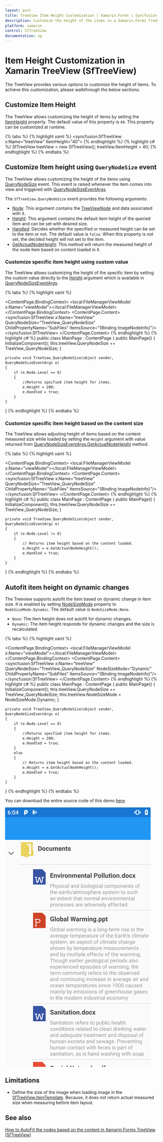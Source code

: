 ```yaml
---
layout: post
title: TreeView Item Height Customization | Xamarin.Forms | Syncfusion
description: Customize the height of the items in a Xamarin.Forms TreeView. Autofit the items based on node content.
platform: xamarin
control: SfTreeView
documentation: ug
---
```


# Item Height Customization in Xamarin TreeView (SfTreeView)

The TreeView provides various options to customize the height of items. To achieve this customization, please walkthrough the below sections:

## Customize Item Height

The TreeView allows customizing the height of items by setting the [ItemHeight](https://help.syncfusion.com/cr/xamarin/Syncfusion.XForms.TreeView.SfTreeView.html#Syncfusion_XForms_TreeView_SfTreeView_ItemHeight) property. The default value of this property is `40`. This property can be customized at runtime.

{% tabs %}
{% highlight xaml %}
<syncfusion:SfTreeView x:Name="treeView" ItemHeight="40">
{% endhighlight %}
{% highlight c# %}
SfTreeView treeView = new SfTreeView();
treeView.ItemHeight = 40; 
{% endhighlight %}
{% endtabs %}

## Customize Item height using `QueryNodeSize` event
 The TreeView allows customizing the height of the items using [QueryNodeSize](https://help.syncfusion.com/cr/xamarin/Syncfusion.XForms.TreeView.SfTreeView.html) event. This event is raised whenever the item comes into view and triggered with [QueryNodeSizeEventArgs](https://help.syncfusion.com/cr/xamarin/Syncfusion.XForms.TreeView.QueryNodeSizeEventArgs.html).

The `SfTreeView.QueryNodeSize` event provides the following arguments:
 
 * [Node](https://help.syncfusion.com/cr/xamarin/Syncfusion.XForms.TreeView.QueryNodeSizeEventArgs.html#Syncfusion_XForms_TreeView_QueryNodeSizeEventArgs_Node): This argument contains the [TreeViewNode](https://help.syncfusion.com/cr/xamarin/Syncfusion.TreeView.Engine.TreeViewNode.html) and data associated with it.
 * [Height](https://help.syncfusion.com/cr/xamarin/Syncfusion.XForms.TreeView.QueryNodeSizeEventArgs.html#Syncfusion_XForms_TreeView_QueryNodeSizeEventArgs_Height): This argument contains the default item height of the queried item and can be set with desired size.
 * [Handled](https://help.syncfusion.com/cr/xamarin/Syncfusion.XForms.TreeView.QueryNodeSizeEventArgs.html#Syncfusion_XForms_TreeView_QueryNodeSizeEventArgs_Handled): Decides whether the specified or measured height can be set to the item or not. The default value is `false`. When this property is not set, the decided height will not set to the item.
 * [GetActualNodeHeight](https://help.syncfusion.com/cr/xamarin/Syncfusion.XForms.TreeView.QueryNodeSizeEventArgs.html#Syncfusion_XForms_TreeView_QueryNodeSizeEventArgs_GetActualNodeHeight): This method will return the measured height of the node item based on content loaded in it.

### Customize specific item height using custom value

The TreeView allows customizing the height of the specific item by setting the custom value directly to the [Height](https://help.syncfusion.com/cr/xamarin/Syncfusion.XForms.TreeView.QueryNodeSizeEventArgs.html#Syncfusion_XForms_TreeView_QueryNodeSizeEventArgs_Height) argument which is available in [QueryNodeSizeEventArgs](https://help.syncfusion.com/cr/xamarin/Syncfusion.XForms.TreeView.QueryNodeSizeEventArgs.html).

{% tabs %}
{% highlight xaml %}
<?xml version="1.0" encoding="utf-8" ?>
<ContentPage xmlns:syncfusion="clr-namespace:Syncfusion.XForms.TreeView;assembly=Syncfusion.SfTreeView.XForms"
             xmlns:local="clr-namespace:GettingStarted"
             x:Class="GettingStarted.MainPage">
    <ContentPage.BindingContext>
       <local:FileManagerViewModel x:Name="viewModel"></local:FileManagerViewModel>
    </ContentPage.BindingContext>
    <ContentPage.Content>
       <syncfusion:SfTreeView x:Name="treeView"
                              QueryNodeSize="TreeView_QueryNodeSize"
                              ChildPropertyName="SubFiles"
                              ItemsSource="{Binding ImageNodeInfo}"/>
       </syncfusion:SfTreeView>
    </ContentPage.Content>
</ContentPage>
{% endhighlight %}
{% highlight c# %}
public class MainPage : ContentPage
{
    public MainPage()
    {
      InitializeComponent();
      this.treeView.QueryNodeSize += TreeView_QueryNodeSize;
    }
    
    private void TreeView_QueryNodeSize(object sender, QueryNodeSizeEventArgs e)
    {
        if (e.Node.Level == 0)
        {
            //Returns speified item height for items.
            e.Height = 200;
            e.Handled = true;
        }
    }
}
{% endhighlight %}
{% endtabs %}

### Customize specific item height based on the content size

The TreeView allows adjusting height of items based on the content measured size while loaded by setting the `Height` argument with value returned from [QueryNodeSizeEventArgs.GetActualNodeHeight](https://help.syncfusion.com/cr/xamarin/Syncfusion.XForms.TreeView.QueryNodeSizeEventArgs.html#Syncfusion_XForms_TreeView_QueryNodeSizeEventArgs_GetActualNodeHeight) method.
                                             
{% tabs %}
{% highlight xaml %}
<?xml version="1.0" encoding="utf-8" ?>
<ContentPage xmlns:syncfusion="clr-namespace:Syncfusion.XForms.TreeView;assembly=Syncfusion.SfTreeView.XForms"
             xmlns:local="clr-namespace:GettingStarted"
             x:Class="GettingStarted.MainPage">
    <ContentPage.BindingContext>
       <local:FileManagerViewModel x:Name="viewModel"></local:FileManagerViewModel>
    </ContentPage.BindingContext>
    <ContentPage.Content>
       <syncfusion:SfTreeView x:Name="treeView"
                              QueryNodeSize="TreeView_QueryNodeSize"
                              ChildPropertyName="SubFiles"
                              ItemsSource="{Binding ImageNodeInfo}"/>
       </syncfusion:SfTreeView>
    </ContentPage.Content>
</ContentPage>
{% endhighlight %}
{% highlight c# %}
public class MainPage : ContentPage
{
    public MainPage()
    {
      InitializeComponent();
      this.treeView.QueryNodeSize += TreeView_QueryNodeSize;
    }
    
    private void TreeView_QueryNodeSize(object sender, QueryNodeSizeEventArgs e)
    {
        if (e.Node.Level != 0)
        {
            // Returns item height based on the content loaded.
            e.Height = e.GetActualNodeHeight();
            e.Handled = true;
        }
    }
}
{% endhighlight %}
{% endtabs %}

## Autofit item height on dynamic changes

The Treeview supports autofit the item based on dynamic change in item size. It is enabled by setting [NodeSizeMode](https://help.syncfusion.com/cr/xamarin/Syncfusion.XForms.TreeView.SfTreeView.html#Syncfusion_XForms_TreeView_SfTreeView_NodeSizeMode) property to `NodeSizeMode.Dynamic`. The default value is `NodeSizeMode.None`.

* `None`: The item height does not autofit for dynamic changes.
* `Dynamic`: The item height responds for dynamic changes and the size is recalculated.

{% tabs %}
{% highlight xaml %}
<?xml version="1.0" encoding="utf-8" ?>
<ContentPage xmlns:syncfusion="clr-namespace:Syncfusion.XForms.TreeView;assembly=Syncfusion.SfTreeView.XForms"
             xmlns:local="clr-namespace:GettingStarted"
             x:Class="GettingStarted.MainPage">
    <ContentPage.BindingContext>
       <local:FileManagerViewModel x:Name="viewModel"></local:FileManagerViewModel>
    </ContentPage.BindingContext>
    <ContentPage.Content>
       <syncfusion:SfTreeView x:Name="treeView"
                              QueryNodeSize="TreeView_QueryNodeSize"
                              NodeSizeMode="Dynamic"
                              ChildPropertyName="SubFiles"
                              ItemsSource="{Binding ImageNodeInfo}"/>
       </syncfusion:SfTreeView>
    </ContentPage.Content>
</ContentPage>
{% endhighlight %}
{% highlight c# %}
public class MainPage : ContentPage
{
    public MainPage()
    {
      InitializeComponent();
      this.treeView.QueryNodeSize += TreeView_QueryNodeSize;
      this.treeView.NodeSizeMode = NodeSizeMode.Dynamic; 
    }
    
    private void TreeView_QueryNodeSize(object sender, QueryNodeSizeEventArgs e)
    {
        if (e.Node.Level == 0)
        {
            //Returns speified item height for items.
            e.Height = 200;
            e.Handled = true;
        }
        else
        {
            // Returns item height based on the content loaded.
            e.Height = e.GetActualNodeHeight();
            e.Handled = true;
        }
    }
}
{% endhighlight %}
{% endtabs %}

You can download the entire source code of this demo [here](https://github.com/SyncfusionExamples/Xamarin-TreeView-Item-Height-Customization).

![AutoFit items](TreeView_images/TreeView_AutoFit_Items.png)


## Limitations

 * Define the size of the image when loading image in the [SfTreeView.ItemTemplate](https://help.syncfusion.com/cr/xamarin/Syncfusion.XForms.TreeView.SfTreeView.html#Syncfusion_XForms_TreeView_SfTreeView_ItemTemplate). Because, it does not return actual measured size when measuring before item layout.
 
## See also

[How to AutoFit the nodes based on the content in Xamarin.Forms TreeView (SfTreeView)](https://www.syncfusion.com/kb/11418/)
